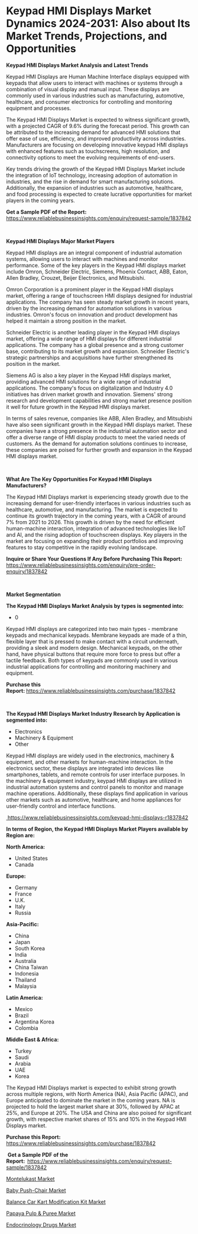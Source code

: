 <p><h1>Keypad HMI Displays Market Dynamics 2024-2031: Also about Its Market Trends, Projections, and Opportunities</h1></p><p><strong>Keypad HMI Displays Market Analysis and Latest Trends</strong></p>
<p><p>Keypad HMI Displays are Human Machine Interface displays equipped with keypads that allow users to interact with machines or systems through a combination of visual display and manual input. These displays are commonly used in various industries such as manufacturing, automotive, healthcare, and consumer electronics for controlling and monitoring equipment and processes.</p><p>The Keypad HMI Displays Market is expected to witness significant growth, with a projected CAGR of 9.6% during the forecast period. This growth can be attributed to the increasing demand for advanced HMI solutions that offer ease of use, efficiency, and improved productivity across industries. Manufacturers are focusing on developing innovative keypad HMI displays with enhanced features such as touchscreens, high resolution, and connectivity options to meet the evolving requirements of end-users.</p><p>Key trends driving the growth of the Keypad HMI Displays Market include the integration of IoT technology, increasing adoption of automation in industries, and the rise in demand for smart manufacturing solutions. Additionally, the expansion of industries such as automotive, healthcare, and food processing is expected to create lucrative opportunities for market players in the coming years.</p></p>
<p><strong>Get a Sample PDF of the Report:&nbsp;</strong> <a href="https://www.reliablebusinessinsights.com/enquiry/request-sample/1837842">https://www.reliablebusinessinsights.com/enquiry/request-sample/1837842</a></p>
<p>&nbsp;</p>
<p><strong>Keypad HMI Displays Major Market Players</strong></p>
<p><p>Keypad HMI displays are an integral component of industrial automation systems, allowing users to interact with machines and monitor performance. Some of the key players in the Keypad HMI displays market include Omron, Schneider Electric, Siemens, Phoenix Contact, ABB, Eaton, Allen Bradley, Crouzet, Beijer Electronics, and Mitsubishi.</p><p>Omron Corporation is a prominent player in the Keypad HMI displays market, offering a range of touchscreen HMI displays designed for industrial applications. The company has seen steady market growth in recent years, driven by the increasing demand for automation solutions in various industries. Omron's focus on innovation and product development has helped it maintain a strong position in the market.</p><p>Schneider Electric is another leading player in the Keypad HMI displays market, offering a wide range of HMI displays for different industrial applications. The company has a global presence and a strong customer base, contributing to its market growth and expansion. Schneider Electric's strategic partnerships and acquisitions have further strengthened its position in the market.</p><p>Siemens AG is also a key player in the Keypad HMI displays market, providing advanced HMI solutions for a wide range of industrial applications. The company's focus on digitalization and Industry 4.0 initiatives has driven market growth and innovation. Siemens' strong research and development capabilities and strong market presence position it well for future growth in the Keypad HMI displays market.</p><p>In terms of sales revenue, companies like ABB, Allen Bradley, and Mitsubishi have also seen significant growth in the Keypad HMI displays market. These companies have a strong presence in the industrial automation sector and offer a diverse range of HMI display products to meet the varied needs of customers. As the demand for automation solutions continues to increase, these companies are poised for further growth and expansion in the Keypad HMI displays market.</p></p>
<p>&nbsp;</p>
<p><strong>What Are The Key Opportunities For Keypad HMI Displays Manufacturers?</strong></p>
<p><p>The Keypad HMI Displays market is experiencing steady growth due to the increasing demand for user-friendly interfaces in various industries such as healthcare, automotive, and manufacturing. The market is expected to continue its growth trajectory in the coming years, with a CAGR of around 7% from 2021 to 2026. This growth is driven by the need for efficient human-machine interaction, integration of advanced technologies like IoT and AI, and the rising adoption of touchscreen displays. Key players in the market are focusing on expanding their product portfolios and improving features to stay competitive in the rapidly evolving landscape.</p></p>
<p><strong>Inquire or Share Your Questions If Any Before Purchasing This Report:</strong> <a href="https://www.reliablebusinessinsights.com/enquiry/pre-order-enquiry/1837842">https://www.reliablebusinessinsights.com/enquiry/pre-order-enquiry/1837842</a></p>
<p>&nbsp;</p>
<p><strong>Market Segmentation</strong></p>
<p><strong>The Keypad HMI Displays Market Analysis by types is segmented into:</strong></p>
<p><ul><li>0</li></ul></p>
<p><p>Keypad HMI displays are categorized into two main types - membrane keypads and mechanical keypads. Membrane keypads are made of a thin, flexible layer that is pressed to make contact with a circuit underneath, providing a sleek and modern design. Mechanical keypads, on the other hand, have physical buttons that require more force to press but offer a tactile feedback. Both types of keypads are commonly used in various industrial applications for controlling and monitoring machinery and equipment.</p></p>
<p><strong>Purchase this Report:&nbsp;</strong><a href="https://www.reliablebusinessinsights.com/purchase/1837842">https://www.reliablebusinessinsights.com/purchase/1837842</a></p>
<p>&nbsp;</p>
<p><strong>The Keypad HMI Displays Market Industry Research by Application is segmented into:</strong></p>
<p><ul><li>Electronics</li><li>Machinery & Equipment</li><li>Other</li></ul></p>
<p><p>Keypad HMI displays are widely used in the electronics, machinery & equipment, and other markets for human-machine interaction. In the electronics sector, these displays are integrated into devices like smartphones, tablets, and remote controls for user interface purposes. In the machinery & equipment industry, keypad HMI displays are utilized in industrial automation systems and control panels to monitor and manage machine operations. Additionally, these displays find application in various other markets such as automotive, healthcare, and home appliances for user-friendly control and interface functions.</p></p>
<p><a href="https://www.reliablebusinessinsights.com/keypad-hmi-displays-r1837842">&nbsp;https://www.reliablebusinessinsights.com/keypad-hmi-displays-r1837842</a></p>
<p><strong>In terms of Region, the Keypad HMI Displays Market Players available by Region are:</strong></p>
<p>
    <p> <strong> North America: </strong>
        <ul>
            <li>United States</li>
            <li>Canada</li>
        </ul>
        </p> 
    <p> <strong> Europe: </strong>
        <ul>
            <li>Germany</li>
            <li>France</li>
            <li>U.K.</li>
            <li>Italy</li>
            <li>Russia</li>
        </ul>
        </p> 
    <p> <strong> Asia-Pacific: </strong>
        <ul>
            <li>China</li>
            <li>Japan</li>
            <li>South Korea</li>
            <li>India</li>
            <li>Australia</li>
            <li>China Taiwan</li>
            <li>Indonesia</li>
            <li>Thailand</li>
            <li>Malaysia</li>
        </ul>
        </p> 
    <p> <strong> Latin America: </strong>
        <ul>
            <li>Mexico</li>
            <li>Brazil</li>
            <li>Argentina Korea</li>
            <li>Colombia</li>
        </ul>
        </p> 
    <p> <strong> Middle East & Africa: </strong>
        <ul>
            <li>Turkey</li>
            <li>Saudi</li>
            <li>Arabia</li>
            <li>UAE</li>
            <li>Korea</li>
        </ul>
    </p>
    </p>
<p><p>The Keypad HMI Displays market is expected to exhibit strong growth across multiple regions, with North America (NA), Asia Pacific (APAC), and Europe anticipated to dominate the market in the coming years. NA is projected to hold the largest market share at 30%, followed by APAC at 25%, and Europe at 20%. The USA and China are also poised for significant growth, with respective market shares of 15% and 10% in the Keypad HMI Displays market.</p></p>
<p><strong>Purchase this Report: </strong><a href="https://www.reliablebusinessinsights.com/purchase/1837842">https://www.reliablebusinessinsights.com/purchase/1837842</a></p>
<p>&nbsp;<strong>Get a Sample PDF of the Report:&nbsp;&nbsp;</strong><a href="https://www.reliablebusinessinsights.com/enquiry/request-sample/1837842">https://www.reliablebusinessinsights.com/enquiry/request-sample/1837842</a></p>
<p><strong></strong></p>
<p><p><a href="https://www.linkedin.com/pulse/evaluating-global-montelukast-market-trends-growth-opportunities-m4lrf?trackingId=axcMoxH8%2FUk%2F1hTTgXMtPQ%3D%3D">Montelukast Market</a></p><p><a href="https://github.com/riwar777/Market-Research-Report-List-1/blob/main/baby-push-chair-market.md">Baby Push-Chair Market</a></p><p><a href="https://github.com/jahid123ahm/Market-Research-Report-List-1/blob/main/balance-car-kart-modification-kit-market.md">Balance Car Kart Modification Kit Market</a></p><p><a href="https://issuu.com/reportprime-2/docs/papaya-pulp-puree-market-size-2030._b1fa055b79d10b">Papaya Pulp & Puree Market</a></p><p><a href="https://www.linkedin.com/pulse/endocrinology-drugs-market-share-analysis-growth-trends-boqve?trackingId=Z29VzsQ3Ulqw0n3D6ozdKQ%3D%3D">Endocrinology Drugs Market</a></p></p>